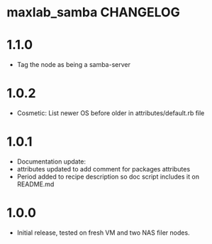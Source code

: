 # maxlab_samba CHANGELOG

# 1.1.0

* Tag the node as being a samba-server

# 1.0.2

* Cosmetic: List newer OS before older in attributes/default.rb file

# 1.0.1

* Documentation update:
* attributes updated to add comment for packages attributes
* Period added to recipe description so doc script includes it on README.md

# 1.0.0

* Initial release, tested on fresh VM and two NAS filer nodes.
